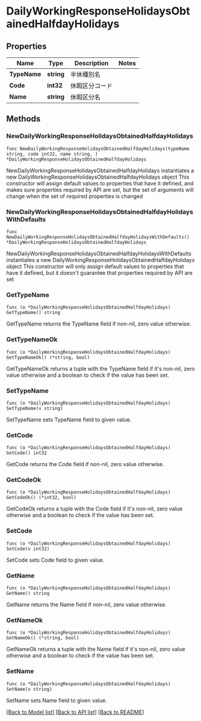 # DailyWorkingResponseHolidaysObtainedHalfdayHolidays

## Properties

Name | Type | Description | Notes
------------ | ------------- | ------------- | -------------
**TypeName** | **string** | 半休種別名 | 
**Code** | **int32** | 休暇区分コード | 
**Name** | **string** | 休暇区分名 | 

## Methods

### NewDailyWorkingResponseHolidaysObtainedHalfdayHolidays

`func NewDailyWorkingResponseHolidaysObtainedHalfdayHolidays(typeName string, code int32, name string, ) *DailyWorkingResponseHolidaysObtainedHalfdayHolidays`

NewDailyWorkingResponseHolidaysObtainedHalfdayHolidays instantiates a new DailyWorkingResponseHolidaysObtainedHalfdayHolidays object
This constructor will assign default values to properties that have it defined,
and makes sure properties required by API are set, but the set of arguments
will change when the set of required properties is changed

### NewDailyWorkingResponseHolidaysObtainedHalfdayHolidaysWithDefaults

`func NewDailyWorkingResponseHolidaysObtainedHalfdayHolidaysWithDefaults() *DailyWorkingResponseHolidaysObtainedHalfdayHolidays`

NewDailyWorkingResponseHolidaysObtainedHalfdayHolidaysWithDefaults instantiates a new DailyWorkingResponseHolidaysObtainedHalfdayHolidays object
This constructor will only assign default values to properties that have it defined,
but it doesn't guarantee that properties required by API are set

### GetTypeName

`func (o *DailyWorkingResponseHolidaysObtainedHalfdayHolidays) GetTypeName() string`

GetTypeName returns the TypeName field if non-nil, zero value otherwise.

### GetTypeNameOk

`func (o *DailyWorkingResponseHolidaysObtainedHalfdayHolidays) GetTypeNameOk() (*string, bool)`

GetTypeNameOk returns a tuple with the TypeName field if it's non-nil, zero value otherwise
and a boolean to check if the value has been set.

### SetTypeName

`func (o *DailyWorkingResponseHolidaysObtainedHalfdayHolidays) SetTypeName(v string)`

SetTypeName sets TypeName field to given value.


### GetCode

`func (o *DailyWorkingResponseHolidaysObtainedHalfdayHolidays) GetCode() int32`

GetCode returns the Code field if non-nil, zero value otherwise.

### GetCodeOk

`func (o *DailyWorkingResponseHolidaysObtainedHalfdayHolidays) GetCodeOk() (*int32, bool)`

GetCodeOk returns a tuple with the Code field if it's non-nil, zero value otherwise
and a boolean to check if the value has been set.

### SetCode

`func (o *DailyWorkingResponseHolidaysObtainedHalfdayHolidays) SetCode(v int32)`

SetCode sets Code field to given value.


### GetName

`func (o *DailyWorkingResponseHolidaysObtainedHalfdayHolidays) GetName() string`

GetName returns the Name field if non-nil, zero value otherwise.

### GetNameOk

`func (o *DailyWorkingResponseHolidaysObtainedHalfdayHolidays) GetNameOk() (*string, bool)`

GetNameOk returns a tuple with the Name field if it's non-nil, zero value otherwise
and a boolean to check if the value has been set.

### SetName

`func (o *DailyWorkingResponseHolidaysObtainedHalfdayHolidays) SetName(v string)`

SetName sets Name field to given value.



[[Back to Model list]](../README.md#documentation-for-models) [[Back to API list]](../README.md#documentation-for-api-endpoints) [[Back to README]](../README.md)


